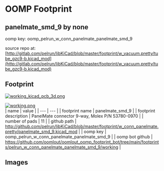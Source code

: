 # OOMP Footprint  
## panelmate_smd_9  by none  
  
oomp key: oomp_pelrun_w_conn_panelmate_panelmate_smd_9  
  
source repo at: [http://gitlab.com/pelrun/libKiCad/blob/master/footprint/w_vacuum.pretty/tube_gzc9-b.kicad_mod](http://gitlab.com/pelrun/libKiCad/blob/master/footprint/w_vacuum.pretty/tube_gzc9-b.kicad_mod)  
## Footprint  
  
[![working_kicad_pcb_3d.png](working_kicad_pcb_3d_600.png)](working_kicad_pcb_3d.png)  
  
[![working.png](working_600.png)](working.png)  
| name | value | 
| --- | --- | 
| footprint name | panelmate_smd_9 | 
| footprint description | PanelMate connector 9-way, Molex P/N 53780-0970 | 
| number of pads | 11 | 
| github path | http://github.com/pelrun/libKiCad/blob/master/footprint/w_conn_panelmate.pretty/panelmate_smd_9.kicad_mod | 
| oomp key | oomp_pelrun_w_conn_panelmate_panelmate_smd_9 | 
| oomp bot github | https://github.com/oomlout/oomlout_oomp_footprint_bot/tree/main/footprints/pelrun_w_conn_panelmate_panelmate_smd_9/working | 
## Images  
